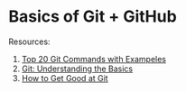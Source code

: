 # Basics of Git + GitHub

Resources:
1. [Top 20 Git Commands with Exampeles](https://dzone.com/articles/top-20-git-commands-with-examples)
2. [Git: Understanding the Basics](https://medium.com/@onejohi/git-understanding-the-basics-ba004a20dacc)
3. [How to Get Good at Git](https://medium.com/better-programming/how-to-get-good-at-git-96a05888ace4)
